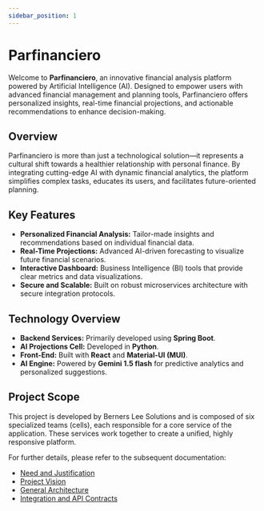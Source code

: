 ```yaml
---
sidebar_position: 1
---
```


# Parfinanciero

Welcome to **Parfinanciero**, an innovative financial analysis platform powered by Artificial Intelligence (AI). Designed to empower users with advanced financial management and planning tools, Parfinanciero offers personalized insights, real-time financial projections, and actionable recommendations to enhance decision-making.

## Overview

Parfinanciero is more than just a technological solution—it represents a cultural shift towards a healthier relationship with personal finance. By integrating cutting-edge AI with dynamic financial analytics, the platform simplifies complex tasks, educates its users, and facilitates future-oriented planning.

## Key Features

- **Personalized Financial Analysis:** Tailor-made insights and recommendations based on individual financial data.
- **Real-Time Projections:** Advanced AI-driven forecasting to visualize future financial scenarios.
- **Interactive Dashboard:** Business Intelligence (BI) tools that provide clear metrics and data visualizations.
- **Secure and Scalable:** Built on robust microservices architecture with secure integration protocols.

## Technology Overview

- **Backend Services:** Primarily developed using **Spring Boot**.
- **AI Projections Cell:** Developed in **Python**.
- **Front-End:** Built with **React** and **Material-UI (MUI)**.
- **AI Engine:** Powered by **Gemini 1.5 flash** for predictive analytics and personalized suggestions.

## Project Scope

This project is developed by Berners Lee Solutions and is composed of six specialized teams (cells), each responsible for a core service of the application. These services work together to create a unified, highly responsive platform.

For further details, please refer to the subsequent documentation:
- [Need and Justification](Need_and_Justification)
- [Project Vision](Project_Vision)
- [General Architecture](General_Architecture)
- [Integration and API Contracts](Integration_and_APIContracts)
